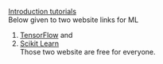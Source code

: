 <p><a href="https://www.youtube.com/watch?v=cKxRvEZd3Mw&list=PLOU2XLYxmsIIuiBfYad6rFYQU_jL2ryal" target="blank">Introduction tutorials</a><br>
Below given to two website links for ML <ol type="square"><li><a href="https://simplemlforsheets.com/index.html"> TensorFlow</a> and </li><li><a href="https://scikit-learn.org/stable/">Scikit Learn</a></li>Those two website are free for everyone.
</p>
